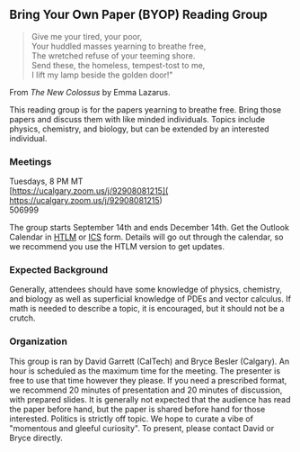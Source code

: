 ## Bring Your Own Paper (BYOP) Reading Group

> Give me your tired, your poor,  
> Your huddled masses yearning to breathe free,  
> The wretched refuse of your teeming shore.  
> Send these, the homeless, tempest-tost to me,  
> I lift my lamp beside the golden door!"

From *The New Colossus* by Emma Lazarus.

This reading group is for the papers yearning to breathe free.
Bring those papers and discuss them with like minded individuals.
Topics include physics, chemistry, and biology, but can be extended by an interested individual.

### Meetings
Tuesdays, 8 PM MT  
[https://ucalgary.zoom.us/j/92908081215](
https://ucalgary.zoom.us/j/92908081215)  
506999

The group starts September 14th and ends December 14th.
Get the Outlook Calendar in 
[HTLM](https://outlook.office365.com/owa/calendar/aa4e9638ed7149449a22dfd4d93daf6c@ucalgary.ca/70b7d28f9a514bb6b71ffe6efa609a1a15887750879980083409/calendar.html)
or 
[ICS](https://outlook.office365.com/owa/calendar/aa4e9638ed7149449a22dfd4d93daf6c@ucalgary.ca/70b7d28f9a514bb6b71ffe6efa609a1a15887750879980083409/calendar.ics)
form.
Details will go out through the calendar, so we recommend you use the HTLM version to get updates.

### Expected Background
Generally, attendees should have some knowledge of physics, chemistry, and biology as well as superficial knowledge of PDEs and vector calculus.
If math is needed to describe a topic, it is encouraged, but it should not be a crutch.

### Organization
This group is ran by David Garrett (CalTech) and Bryce Besler (Calgary).
An hour is scheduled as the maximum time for the meeting.
The presenter is free to use that time however they please.
If you need a prescribed format, we recommend 20 minutes of presentation and 20 minutes of discussion, with prepared slides.
It is generally not expected that the audience has read the paper before hand, but the paper is shared before hand for those interested.
Politics is strictly off topic.
We hope to curate a vibe of "momentous and gleeful curiosity".
To present, please contact David or Bryce directly.

